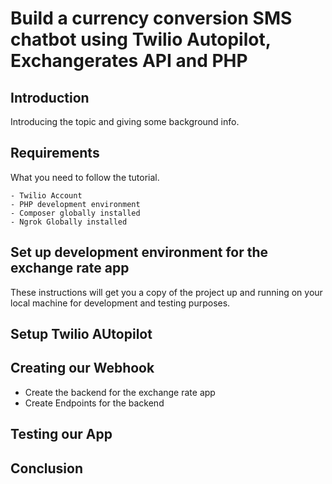 # Build a currency conversion SMS chatbot using Twilio Autopilot, Exchangerates API and  PHP 

## Introduction

Introducing the topic and giving some background info.

## Requirements

What you need to follow the tutorial.

```
- Twilio Account
- PHP development environment
- Composer globally installed
- Ngrok Globally installed
```

## Set up development environment for the exchange rate app
These instructions will get you a copy of the project up and running on your local machine for development and testing purposes. 

## Setup Twilio AUtopilot


## Creating our Webhook
  * Create the backend for the exchange rate app
  * Create Endpoints for the backend

## Testing our App

## Conclusion


